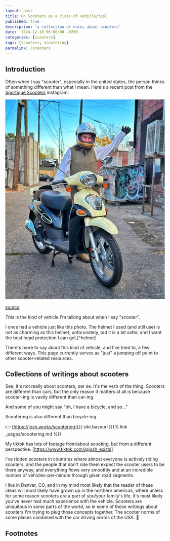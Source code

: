 ```yaml
---
layout: post
title: On Scooters as a class of vehicle/tool
published: true
description: "a collection of notes about scooters"
date:  2024-12-18 06:00:00 -0700
categories: [scooters]
tags: [scooters, scootering]
permalink: /scooters
---
```


## Introduction

Often when I say "scooter", especially in the united states, the person thinks of something different than what I mean. Here's a recent post from the [Sportique Scooters](https://www.instagram.com/sportiquescooters) instagram:

![sportique](/images/sportique_insta.jpg)

_[source](https://www.instagram.com/p/DB44uZbsGhK/)_

_This_ is the kind of vehicle I'm talking about when I say "scooter". 

I once had a vehicle just like this photo. The helmet I used (and still use) is not as charming as this helmet, unforunately, but it is a bit safer, and I want the best head protection I can get.[^helmet]

There's more to say about this kind of vehicle, and I've tried to, a few different ways. This page currently serves as "just" a jumping off point to other scooter-related resources.

## Collections of writings about scooters


See, it's not really about scooters, per se. It's the verb of the thing. Scooters are different than cars, but the only reason it matters at all is because scooter-ing is vastly different than car-ing. 

And some of you might say "oh, I have a bicycle, and so..."

Scootering is also different than bicycle-ing. 

👉 [https://josh.works/scootering]({{ site.baseurl  }}{% link  _pages/scootering.md %})

My tiktok has lots of footage from/about scooting, but from a different perspective. [https://www.tiktok.com/@josh_exists]

I've ridden scooters in countries where almost everyone is actively riding scooters, and the people that don't ride them expect the scooter users to be there anyway, and everything flows very smoothly and at an incredible number of vehicles-per-minute through given road segments. 

I live in Denver, CO, and in my mind most likely that the reader of these ideas will most likely have grown up in the northern americas, where unless for some reason scooters are a part of you/your family's life, it's most likely you've never had much experience with the vehicle. Scooters are uniquitous in some parts of the world, so in some of these writings about scooters I'm trying to plug those concepts together. The scooter norms of some places combined with the car driving norms of the USA. 😬




## Footnotes





